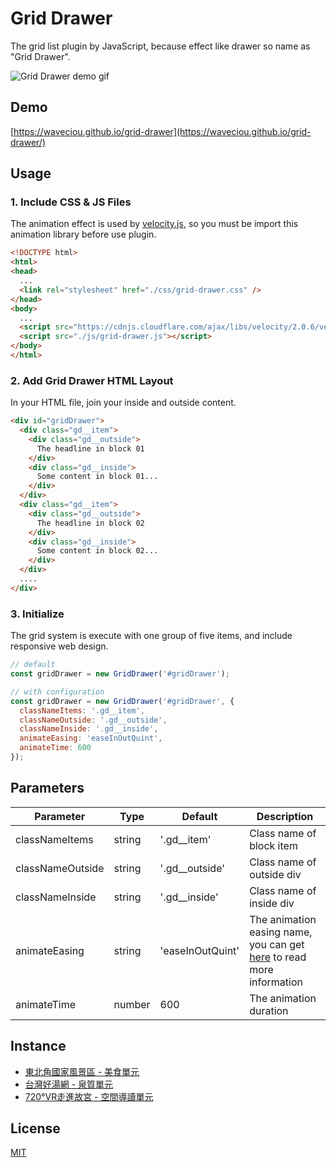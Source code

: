# Grid Drawer

The grid list plugin by JavaScript, because effect like drawer so name as "Grid Drawer".

![Grid Drawer demo gif](https://waveciou.github.io/grid-drawer/img/demo.gif "Grid Drawer demo gif")

## Demo

[https://waveciou.github.io/grid-drawer](https://waveciou.github.io/grid-drawer/)

## Usage

### 1. Include CSS & JS Files

The animation effect is used by [velocity.js](https://github.com/julianshapiro/velocity), so you must be import this animation library before use plugin.

```html
<!DOCTYPE html>
<html>
<head>
  ...
  <link rel="stylesheet" href="./css/grid-drawer.css" />
</head>
<body>
  ...
  <script src="https://cdnjs.cloudflare.com/ajax/libs/velocity/2.0.6/velocity.min.js"></script>
  <script src="./js/grid-drawer.js"></script>
</body>
</html>
```

### 2. Add Grid Drawer HTML Layout

In your HTML file, join your inside and outside content.

```html
<div id="gridDrawer">
  <div class="gd__item">
    <div class="gd__outside">
      The headline in block 01
    </div>
    <div class="gd__inside">
      Some content in block 01...
    </div>
  </div>
  <div class="gd__item">
    <div class="gd__outside">
      The headline in block 02
    </div>
    <div class="gd__inside">
      Some content in block 02...
    </div>
  </div>
  ....
</div>
```

### 3. Initialize

The grid system is execute with one group of five items, and include responsive web design.

```js
// default
const gridDrawer = new GridDrawer('#gridDrawer');

// with configuration
const gridDrawer = new GridDrawer('#gridDrawer', {
  classNameItems: '.gd__item',
  classNameOutside: '.gd__outside',
  classNameInside: '.gd__inside',
  animateEasing: 'easeInOutQuint',
  animateTime: 600
});
```

## Parameters

| Parameter        | Type     | Default          | Description |
| --------------   | -------- | ---------------- | ------------ |
| classNameItems   | string   | '.gd__item'      | Class name of block item |
| classNameOutside | string   | '.gd__outside'   | Class name of outside div |
| classNameInside  | string   | '.gd__inside'    | Class name of inside div |
| animateEasing    | string   | 'easeInOutQuint' | The animation easing name, you can get [here](http://velocityjs.org/#easing) to read more information |
| animateTime      | number   | 600              | The animation duration |

## Instance
- [東北角國家風景區 - 美食單元](https://www.necoast-nsa.gov.tw/Food-Intro.aspx?a=126&l=1)
- [台灣好湯網 - 泉質單元](https://taiwanhotspring.net/Quality-Intro.aspx?a=51&l=1)
- [720°VR走進故宮 - 空間導讀單元](https://tech2.npm.edu.tw/720vr/chProject.html)

## License

[MIT](https://github.com/waveciou/grid-drawer/blob/master/LICENSE.md)